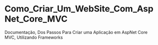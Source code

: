 # Como_Criar_Um_WebSite_Com_AspNet_Core_MVC
 Documentação, Dos Passos Para Criar uma Aplicação em AspNet Core MVC, Utilizando Frameworks
